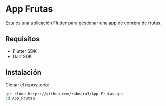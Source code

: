 # App Frutas

Esta es una aplicación Flutter para gestionar una app de compra de frutas.

## Requisitos

- Flutter SDK
- Dart SDK

## Instalación

Clonar el repositorio:
```sh
git clone https://github.com/rabnera3/App_Frutas.git
cd App_Frutas
